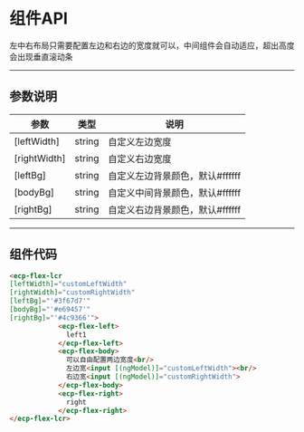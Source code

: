 # 组件API

左中右布局只需要配置左边和右边的宽度就可以，中间组件会自动适应，超出高度会出现垂直滚动条
* * *
## 参数说明

| 参数 | 类型 | 说明 |
| --- | --- | --- |
| [leftWidth] | string | 自定义左边宽度  |
| [rightWidth] |string| 自定义右边宽度  |
| [leftBg] |string| 自定义左边背景颜色，默认#ffffff |
| [bodyBg] |string| 自定义中间背景颜色，默认#ffffff |
| [rightBg] |string|  自定义右边背景颜色，默认#ffffff|
 
 * * *
 
## 组件代码
```html
<ecp-flex-lcr 
[leftWidth]="customLeftWidth" 
[rightWidth]="customRightWidth" 
[leftBg]="'#3f67d7'" 
[bodyBg]="'#e69457'" 
[rightBg]="'#4c9366'">
            <ecp-flex-left>
              left1
            </ecp-flex-left>
            <ecp-flex-body>
              可以自由配置两边宽度<br/>
              左边宽<input [(ngModel)]="customLeftWidth"><br/>
              右边宽<input [(ngModel)]="customRightWidth">
            </ecp-flex-body>
            <ecp-flex-right>
              right
            </ecp-flex-right>
</ecp-flex-lcr>
```